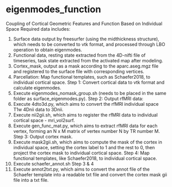 # eigenmodes_function
Coupling of Cortical Geometric Features and Function Based on Individual Space
Required data includes:
1. Surface data output by freesurfer (using the midthickness structure), which needs to be converted to vtk format, and processed through LBO operation to obtain eigenmodes.
2. Functional data, resting state extracted from the 4D-nifti file of timeseries, task state extracted from the activated map after modeling.
3. Cortex_mask, output as a mask according to the aparc.aseg.mgz file and registered to the surface file with corresponding vertices.
4. Parcellation: Map functional templates, such as Schaefer2018, to individual cortical space.
Step 1: Convert cortical data to vtk format and calculate eigenmodes.
1. Execute eigenmodes_nomask_group.sh (needs to be placed in the same folder as surface_eigenmodes.py).
Step 2: Output rfMRI data:
1. Execute 4dto3d.py, which aims to convert the rfMRI individual space T1w 4Dnii data to 3Dnii.
2. Execute nii2gii.sh, which aims to register the rfMRI data to individual cortical space - mri_vol2surf.
3. Execute gen_func_mat.py, which aims to extract rfMRI data for each vertex, forming an N x M matrix of vertex number N by TR number M.
Step 3: Output cortex mask.
1. Execute mask2gii.sh, which aims to compute the mask of the cortex in individual space, setting the cortex label to 1 and the rest to 0, then project the cortex mask to individual cortical space.
Step 4: Map functional templates, like Schaefer2018, to individual cortical space.
1. Execute schaefer_annot.sh
Step 3 & 4
2. Execute annot2txt.py, which aims to convert the annot file of the Schaefer template into a readable txt file and convert the cortex mask gii file into a txt file.
